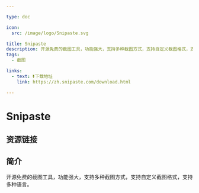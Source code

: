 ```yaml
---

type: doc

icon:
  src: /image/logo/Snipaste.svg

title: Snipaste
description: 开源免费的截图工具，功能强大，支持多种截图方式，支持自定义截图格式，支持多种语言。
tags:
  - 截图

links:
  - text: ⏬下载地址
    link: https://zh.snipaste.com/download.html

---
```


<ShowLogo />

# Snipaste

<ShowTags />

<ShowBreadcrumb />

## 资源链接

<ShowLinks />

## 简介

开源免费的截图工具，功能强大，支持多种截图方式，支持自定义截图格式，支持多种语言。
